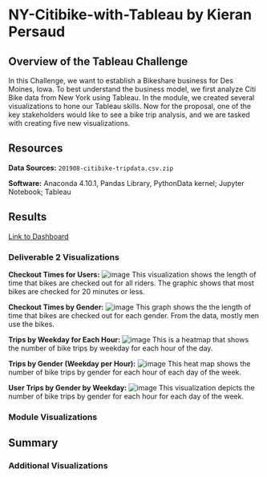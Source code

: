 # NY-Citibike-with-Tableau by Kieran Persaud

## Overview of the Tableau Challenge
In this Challenge, we want to establish a Bikeshare business for Des Moines, Iowa. To best understand the business model, we first analyze Citi Bike data from New York using Tableau. In the module, we created several visualizations to hone our Tableau skills. Now for the proposal, one of the key stakeholders would like to see a bike trip analysis, and we are tasked with creating five new visualizations.

## Resources
**Data Sources:** ```201908-citibike-tripdata.csv.zip```

**Software:** Anaconda 4.10.1, Pandas Library, PythonData kernel; Jupyter Notebook; Tableau

## Results
[Link to Dashboard](https://public.tableau.com/views/Challenge_16316076887690/ChallengeStory?:language=en-US&publish=yes&:display_count=n&:origin=viz_share_link)

### Deliverable 2 Visualizations
**Checkout Times for Users:**
![image](https://user-images.githubusercontent.com/84286467/133825716-8525562a-5d3f-4413-a641-a028f2abdbd1.png)
This visualization shows the length of time that bikes are checked out for all riders. The graphic shows that most bikes are checked for 20 minutes or less.

**Checkout Times by Gender:**
![image](https://user-images.githubusercontent.com/84286467/133825929-cd0cbc61-912d-4043-856a-924ad5437fc1.png)
This graph shows the the length of time that bikes are checked out for each gender. From the data, mostly men use the bikes.

**Trips by Weekday for Each Hour:**
![image](https://user-images.githubusercontent.com/84286467/133826239-6cf8bd0a-9e17-402f-90e6-c68e475eee7f.png)
This is a heatmap that shows the number of bike trips by weekday for each hour of the day.

**Trips by Gender (Weekday per Hour):**
![image](https://user-images.githubusercontent.com/84286467/133826476-25838a91-3284-4b66-8759-4a2a3665df01.png)
This heat map shows the number of bike trips by gender for each hour of each day of the week.

**User Trips by Gender by Weekday:**
![image](https://user-images.githubusercontent.com/84286467/133826656-bacb385b-69dc-4b45-bc35-1c39b0cc46e5.png)
This visualization depicts the number of bike trips by gender for each hour for each day of the week.



### Module Visualizations

## Summary

### Additional Visualizations
